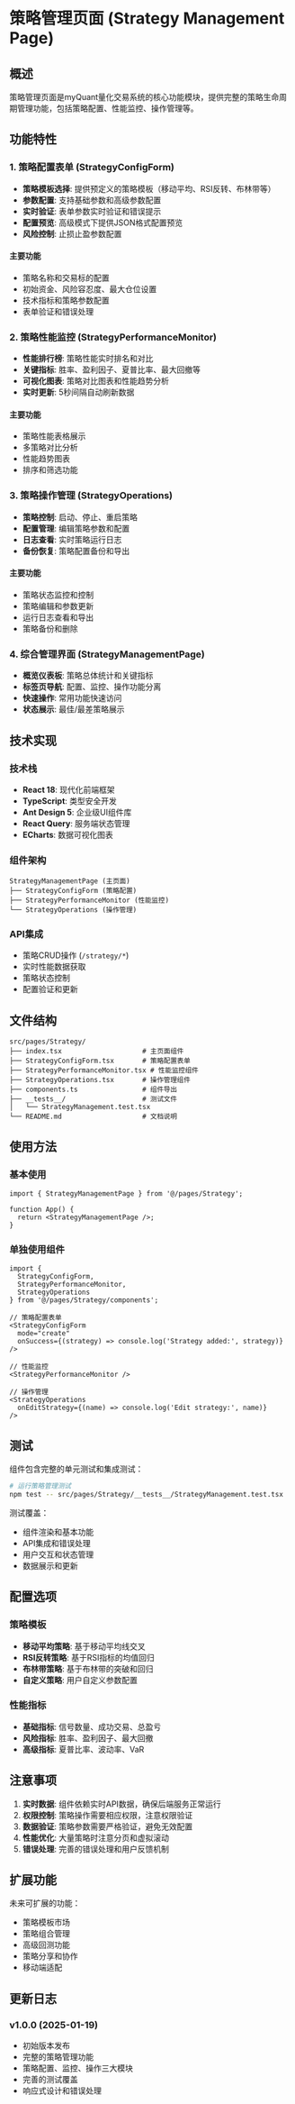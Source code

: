 # 策略管理页面 (Strategy Management Page)

## 概述

策略管理页面是myQuant量化交易系统的核心功能模块，提供完整的策略生命周期管理功能，包括策略配置、性能监控、操作管理等。

## 功能特性

### 1. 策略配置表单 (StrategyConfigForm)
- **策略模板选择**: 提供预定义的策略模板（移动平均、RSI反转、布林带等）
- **参数配置**: 支持基础参数和高级参数配置
- **实时验证**: 表单参数实时验证和错误提示
- **配置预览**: 高级模式下提供JSON格式配置预览
- **风险控制**: 止损止盈参数配置

#### 主要功能
- 策略名称和交易标的配置
- 初始资金、风险容忍度、最大仓位设置
- 技术指标和策略参数配置
- 表单验证和错误处理

### 2. 策略性能监控 (StrategyPerformanceMonitor)
- **性能排行榜**: 策略性能实时排名和对比
- **关键指标**: 胜率、盈利因子、夏普比率、最大回撤等
- **可视化图表**: 策略对比图表和性能趋势分析
- **实时更新**: 5秒间隔自动刷新数据

#### 主要功能
- 策略性能表格展示
- 多策略对比分析
- 性能趋势图表
- 排序和筛选功能

### 3. 策略操作管理 (StrategyOperations)
- **策略控制**: 启动、停止、重启策略
- **配置管理**: 编辑策略参数和配置
- **日志查看**: 实时策略运行日志
- **备份恢复**: 策略配置备份和导出

#### 主要功能
- 策略状态监控和控制
- 策略编辑和参数更新
- 运行日志查看和导出
- 策略备份和删除

### 4. 综合管理界面 (StrategyManagementPage)
- **概览仪表板**: 策略总体统计和关键指标
- **标签页导航**: 配置、监控、操作功能分离
- **快速操作**: 常用功能快速访问
- **状态展示**: 最佳/最差策略展示

## 技术实现

### 技术栈
- **React 18**: 现代化前端框架
- **TypeScript**: 类型安全开发
- **Ant Design 5**: 企业级UI组件库
- **React Query**: 服务端状态管理
- **ECharts**: 数据可视化图表

### 组件架构
```
StrategyManagementPage (主页面)
├── StrategyConfigForm (策略配置)
├── StrategyPerformanceMonitor (性能监控)
└── StrategyOperations (操作管理)
```

### API集成
- 策略CRUD操作 (`/strategy/*`)
- 实时性能数据获取
- 策略状态控制
- 配置验证和更新

## 文件结构

```
src/pages/Strategy/
├── index.tsx                    # 主页面组件
├── StrategyConfigForm.tsx       # 策略配置表单
├── StrategyPerformanceMonitor.tsx # 性能监控组件
├── StrategyOperations.tsx       # 操作管理组件
├── components.ts                # 组件导出
├── __tests__/                   # 测试文件
│   └── StrategyManagement.test.tsx
└── README.md                    # 文档说明
```

## 使用方法

### 基本使用
```tsx
import { StrategyManagementPage } from '@/pages/Strategy';

function App() {
  return <StrategyManagementPage />;
}
```

### 单独使用组件
```tsx
import { 
  StrategyConfigForm, 
  StrategyPerformanceMonitor, 
  StrategyOperations 
} from '@/pages/Strategy/components';

// 策略配置表单
<StrategyConfigForm 
  mode="create" 
  onSuccess={(strategy) => console.log('Strategy added:', strategy)} 
/>

// 性能监控
<StrategyPerformanceMonitor />

// 操作管理
<StrategyOperations 
  onEditStrategy={(name) => console.log('Edit strategy:', name)} 
/>
```

## 测试

组件包含完整的单元测试和集成测试：

```bash
# 运行策略管理测试
npm test -- src/pages/Strategy/__tests__/StrategyManagement.test.tsx
```

测试覆盖：
- 组件渲染和基本功能
- API集成和错误处理
- 用户交互和状态管理
- 数据展示和更新

## 配置选项

### 策略模板
- **移动平均策略**: 基于移动平均线交叉
- **RSI反转策略**: 基于RSI指标的均值回归
- **布林带策略**: 基于布林带的突破和回归
- **自定义策略**: 用户自定义参数配置

### 性能指标
- **基础指标**: 信号数量、成功交易、总盈亏
- **风险指标**: 胜率、盈利因子、最大回撤
- **高级指标**: 夏普比率、波动率、VaR

## 注意事项

1. **实时数据**: 组件依赖实时API数据，确保后端服务正常运行
2. **权限控制**: 策略操作需要相应权限，注意权限验证
3. **数据验证**: 策略参数需要严格验证，避免无效配置
4. **性能优化**: 大量策略时注意分页和虚拟滚动
5. **错误处理**: 完善的错误处理和用户反馈机制

## 扩展功能

未来可扩展的功能：
- 策略模板市场
- 策略组合管理
- 高级回测功能
- 策略分享和协作
- 移动端适配

## 更新日志

### v1.0.0 (2025-01-19)
- 初始版本发布
- 完整的策略管理功能
- 策略配置、监控、操作三大模块
- 完善的测试覆盖
- 响应式设计和错误处理